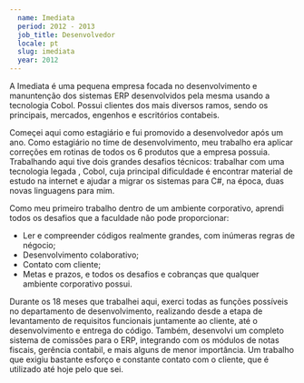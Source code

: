 ```yaml
---
  name: Imediata
  period: 2012 - 2013
  job_title: Desenvolvedor
  locale: pt
  slug: imediata
  year: 2012
---
```


<p>
  A Imediata é uma pequena empresa focada no desenvolvimento e manuntenção dos sistemas ERP desenvolvidos pela mesma usando a  tecnologia Cobol. Possui clientes dos mais diversos ramos, sendo os principais, mercados, engenhos e escritórios contabeis.
</p>

<p>Começei aqui como estagiário e fui promovido a desenvolvedor após um ano. Como estagiário no time de desenvolvimento, meu trabalho  era  aplicar correções em rotinas de todos os 6 produtos que a empresa possuia. Trabalhando aqui tive dois grandes desafios técnicos: trabalhar com uma tecnologia legada , Cobol, cuja principal dificuldade é encontrar material de estudo na internet e ajudar a migrar os sistemas para C#, na época, duas novas linguagens para mim.
</p>

<p>Como meu primeiro trabalho dentro de um ambiente corporativo, aprendi todos os desafios que a faculdade não pode proporcionar:</p>
<ul>
  <li>Ler e compreender códigos realmente grandes, com inúmeras regras de négocio;</li>
  <li>Desenvolvimento colaborativo;</li>
  <li>Contato com cliente;</li>
  <li>Metas e prazos, e todos os desafios e cobranças que qualquer ambiente corporativo possui.</li>
</ul>

<p>
  Durante os 18 meses que trabalhei aqui, exerci todas as funções possíveis no departamento de desenvolvimento, realizando desde a etapa de levantamento de requisitos funcionais juntamente ao cliente, até o desenvolvimento e entrega do código. Também,  desenvolvi um completo sistema de comissões para o ERP, integrando com os módulos de notas fiscais, gerência contabil, e mais alguns de menor importância. Um trabalho que exigiu bastante esforço e constante contato com o cliente, que é utilizado até hoje pelo que sei.
</p>